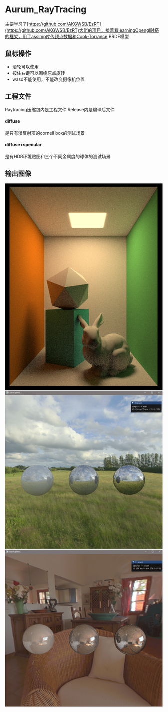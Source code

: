 # Aurum_RayTracing

主要学习了[https://github.com/AKGWSB/EzRT](https://github.com/AKGWSB/EzRT)大佬的项目，接着看learningOpengl时搭的框架，用了assimp库传顶点数据和Cook-Torrance BRDF模型

## 鼠标操作
- 滚轮可以使用
- 按住右键可以围绕原点旋转
- wasd不能使用，不能改变摄像机位置

## 工程文件
Raytracing压缩包内是工程文件 Release内是编译后文件
#### diffuse
是只有漫反射项的cornell box的测试场景 
#### diffuse+specular
是有HDR环境贴图和三个不同金属度的球体的测试场景
## 输出图像
![image](https://github.com/Aurum-00/Aurum_RayTracing/blob/main/image/2024-06-26%20110334.png)<br>
![image](https://github.com/Aurum-00/Aurum_RayTracing/blob/main/image/2024-07-05%20122158.png)<br>
![image](https://github.com/Aurum-00/Aurum_RayTracing/blob/main/image/2024-07-05%20123711.png)<br>
